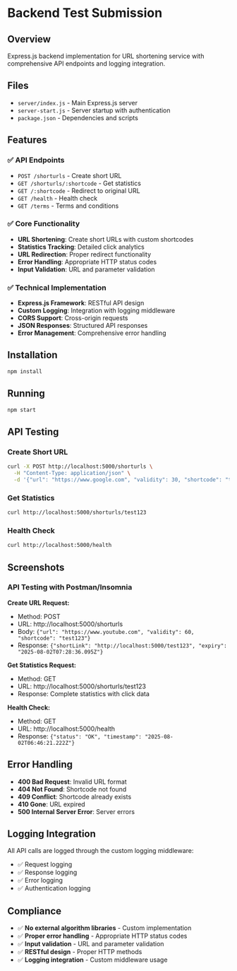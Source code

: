 # Backend Test Submission

## Overview

Express.js backend implementation for URL shortening service with comprehensive API endpoints and logging integration.

## Files

- `server/index.js` - Main Express.js server
- `server-start.js` - Server startup with authentication
- `package.json` - Dependencies and scripts

## Features

### ✅ API Endpoints

- `POST /shorturls` - Create short URL
- `GET /shorturls/:shortcode` - Get statistics
- `GET /:shortcode` - Redirect to original URL
- `GET /health` - Health check
- `GET /terms` - Terms and conditions

### ✅ Core Functionality

- **URL Shortening**: Create short URLs with custom shortcodes
- **Statistics Tracking**: Detailed click analytics
- **URL Redirection**: Proper redirect functionality
- **Error Handling**: Appropriate HTTP status codes
- **Input Validation**: URL and parameter validation

### ✅ Technical Implementation

- **Express.js Framework**: RESTful API design
- **Custom Logging**: Integration with logging middleware
- **CORS Support**: Cross-origin requests
- **JSON Responses**: Structured API responses
- **Error Management**: Comprehensive error handling

## Installation

```bash
npm install
```

## Running

```bash
npm start
```

## API Testing

### Create Short URL
```bash
curl -X POST http://localhost:5000/shorturls \
  -H "Content-Type: application/json" \
  -d '{"url": "https://www.google.com", "validity": 30, "shortcode": "test123"}'
```

### Get Statistics
```bash
curl http://localhost:5000/shorturls/test123
```

### Health Check
```bash
curl http://localhost:5000/health
```

## Screenshots

### API Testing with Postman/Insomnia

**Create URL Request:**
- Method: POST
- URL: http://localhost:5000/shorturls
- Body: `{"url": "https://www.youtube.com", "validity": 60, "shortcode": "test123"}`
- Response: `{"shortLink": "http://localhost:5000/test123", "expiry": "2025-08-02T07:28:36.095Z"}`

**Get Statistics Request:**
- Method: GET
- URL: http://localhost:5000/shorturls/test123
- Response: Complete statistics with click data

**Health Check:**
- Method: GET
- URL: http://localhost:5000/health
- Response: `{"status": "OK", "timestamp": "2025-08-02T06:46:21.222Z"}`

## Error Handling

- **400 Bad Request**: Invalid URL format
- **404 Not Found**: Shortcode not found
- **409 Conflict**: Shortcode already exists
- **410 Gone**: URL expired
- **500 Internal Server Error**: Server errors

## Logging Integration

All API calls are logged through the custom logging middleware:
- ✅ Request logging
- ✅ Response logging
- ✅ Error logging
- ✅ Authentication logging

## Compliance

- ✅ **No external algorithm libraries** - Custom implementation
- ✅ **Proper error handling** - Appropriate HTTP status codes
- ✅ **Input validation** - URL and parameter validation
- ✅ **RESTful design** - Proper HTTP methods
- ✅ **Logging integration** - Custom middleware usage 